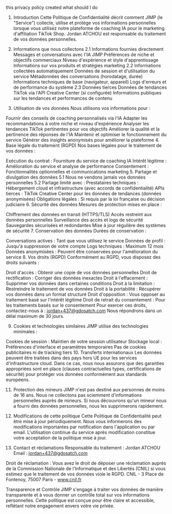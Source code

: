 this privacy policy created what should I do

1. Introduction
Cette Politique de Confidentialité décrit comment JIMP (le "Service") collecte, utilise et protège vos informations personnelles lorsque vous utilisez notre plateforme de coaching IA pour le marketing d'affiliation TikTok Shop. Jordan ATCHOU est responsable du traitement de vos données personnelles.

2. Informations que nous collectons
2.1 Informations fournies directement
Messages et conversations avec l'IA JIMP
Préférences de niche et objectifs commerciaux
Niveau d'expérience et style d'apprentissage
Informations sur vos produits et stratégies marketing
2.2 Informations collectées automatiquement
Données de session et d'utilisation du service
Métadonnées des conversations (horodatage, durée)
Informations techniques de base (navigateur, appareil)
Logs d'erreurs et de performance du système
2.3 Données tierces
Données de tendances TikTok via l'API Creative Center (si configurée)
Informations publiques sur les tendances et performances de contenu
3. Utilisation de vos données
Nous utilisons vos informations pour :

Fournir des conseils de coaching personnalisés via l'IA
Adapter les recommandations à votre niche et niveau d'expérience
Analyser les tendances TikTok pertinentes pour vos objectifs
Améliorer la qualité et la pertinence des réponses de l'IA
Maintenir et optimiser le fonctionnement du service
Générer des insights anonymisés pour améliorer la plateforme
4. Base légale du traitement (RGPD)
Nos bases légales pour le traitement de vos données :

Exécution du contrat : Fourniture du service de coaching IA
Intérêt légitime : Amélioration du service et analyse de performance
Consentement : Fonctionnalités optionnelles et communications marketing
5. Partage et divulgation des données
5.1 Nous ne vendons jamais vos données personnelles
5.2 Partage limité avec :
Prestataires techniques : Hébergement cloud et infrastructure (avec accords de confidentialité)
APIs tierces : TikTok Creative Center pour les données de tendances (données anonymisées)
Obligations légales : Si requis par la loi française ou décision judiciaire
6. Sécurité des données
Mesures de protection mises en place :

Chiffrement des données en transit (HTTPS/TLS)
Accès restreint aux données personnelles
Surveillance des accès et logs de sécurité
Sauvegardes sécurisées et redondantes
Mise à jour régulière des systèmes de sécurité
7. Conservation des données
Durées de conservation :

Conversations actives : Tant que vous utilisez le service
Données de profil : Jusqu'à suppression de votre compte
Logs techniques : Maximum 12 mois
Données anonymisées : Peuvent être conservées pour l'amélioration du service
8. Vos droits (RGPD)
Conformément au RGPD, vous disposez des droits suivants :

Droit d'accès : Obtenir une copie de vos données personnelles
Droit de rectification : Corriger des données inexactes
Droit à l'effacement : Supprimer vos données dans certaines conditions
Droit à la limitation : Restreindre le traitement de vos données
Droit à la portabilité : Récupérer vos données dans un format structuré
Droit d'opposition : Vous opposer au traitement basé sur l'intérêt légitime
Droit de retrait du consentement : Pour les traitements basés sur le consentement
Pour exercer ces droits, contactez-nous à : jordan+437@gdosatch.com
Nous répondrons dans un délai maximum de 30 jours.

9. Cookies et technologies similaires
JIMP utilise des technologies minimales :

Cookies de session : Maintien de votre session utilisateur
Stockage local : Préférences d'interface et paramètres temporaires
Pas de cookies publicitaires ni de tracking tiers
10. Transferts internationaux
Les données peuvent être traitées dans des pays hors UE pour les services d'infrastructure cloud. Dans ce cas, nous nous assurons que des garanties appropriées sont en place (clauses contractuelles types, certifications de sécurité) pour protéger vos données conformément aux standards européens.

11. Protection des mineurs
JIMP n'est pas destiné aux personnes de moins de 16 ans. Nous ne collectons pas sciemment d'informations personnelles auprès de mineurs. Si nous découvrons qu'un mineur nous a fourni des données personnelles, nous les supprimerons rapidement.

12. Modifications de cette politique
Cette Politique de Confidentialité peut être mise à jour périodiquement. Nous vous informerons des modifications importantes par notification dans l'application ou par email. L'utilisation continue du service après modification constitue votre acceptation de la politique mise à jour.

13. Contact et réclamations
Responsable du traitement : Jordan ATCHOU
Email : jordan+437@gdosatch.com

Droit de réclamation : Vous avez le droit de déposer une réclamation auprès de la Commission Nationale de l'Informatique et des Libertés (CNIL) si vous estimez que le traitement de vos données viole le RGPD.
CNIL - 3 Place de Fontenoy, 75007 Paris - www.cnil.fr

Transparence et Contrôle
JIMP s'engage à traiter vos données de manière transparente et à vous donner un contrôle total sur vos informations personnelles. Cette politique est conçue pour être claire et accessible, reflétant notre engagement envers votre vie privée.

